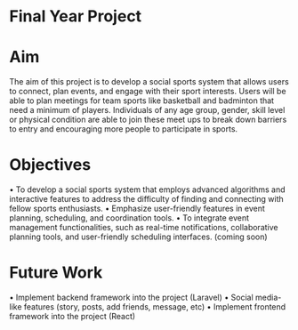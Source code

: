 # Final Year Project

# Aim
The aim of this project is to develop a social sports system that allows users to connect, plan events, and engage with their sport interests. 
Users will be able to plan meetings for team sports like basketball and badminton that need a minimum of players. 
Individuals of any age group, gender, skill level or physical condition are able to join these meet ups to break down barriers to entry and encouraging more people to participate in sports.

# Objectives 
• To develop a social sports system that employs advanced algorithms and interactive features to address the difficulty of finding and connecting with fellow sports enthusiasts. 
• Emphasize user-friendly features in event planning, scheduling, and coordination tools. 
• To integrate event management functionalities, such as real-time notifications, collaborative planning tools, and user-friendly scheduling interfaces. (coming soon)

# Future Work
• Implement backend framework into the project (Laravel)
• Social media-like features (story, posts, add friends, message, etc)
• Implement frontend framework into the project (React)

